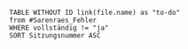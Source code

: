 ``` dataview
TABLE WITHOUT ID link(file.name) as "to-do"
from #Sarenraes_Fehler   
WHERE vollständig != "ja"
SORT Sitzungsnummer ASC
```





